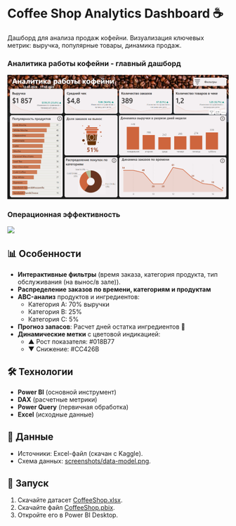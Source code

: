 # Coffee Shop Analytics Dashboard ☕


Дашборд для анализа продаж кофейни. Визуализация ключевых метрик: выручка, популярные товары, динамика продаж.


### Аналитика работы кофейни - главный дашборд
<img src="screenshots/coffe-shop-analytics.png" width="600">

### Операционная эффективность
<img src="screenshots/сoffee-shop-performance.png" width="600">


## 📊 Особенности
- **Интерактивные фильтры** (время заказа, категория продукта, тип обслуживания (на вынос/в зале)).
-	**Распределение заказов по времени, категориям и продуктам**
- **ABC-анализ** продуктов и ингредиентов:
  - Категория A: 70% выручки
  - Категория B: 25% 
  - Категория C: 5%
- **Прогноз запасов**: Расчет дней остатка ингредиентов 📆
- **Динамические метки** с цветовой индикацией:
  - ▲ Рост показателя: #018B77
  - ▼ Снижение: #CC426B

## 🛠 Технологии
- **Power BI** (основной инструмент)
- **DAX** (расчетные метрики)
- **Power Query** (первичная обработка)
- **Excel** (исходные данные)

## 📂 Данные
- Источники: Excel-файл (скачан с Kaggle).
- Схема данных: [screenshots/data-model.png](screenshots/data-model.png).

## 🚀 Запуск
1. Скачайте датасет [CoffeeShop.xlsx](data/CoffeeShop.xlsx). 
2. Скачайте файл [CoffeeShop.pbix](powerbi/CoffeeShop.pbix).
2. Откройте его в Power BI Desktop.
